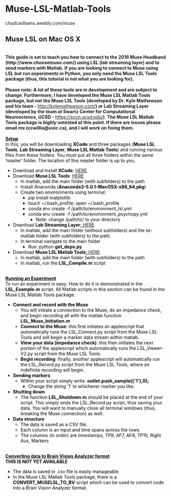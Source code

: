 # Muse-LSL-Matlab-Tools
chadcwilliams.weebly.com/muse

<h2 class="wsite-content-title" style="text-align:left;">Muse LSL on Mac OS X</h2>

<div class="paragraph" style="text-align:left;"><br /><strong>This guide is set to teach you how to connect to the 2016 Muse Headband (http://www.choosemuse.com/&#8203;) using LSL (lab streaming layer) and to send markers with Matlab. If you are looking to connect to Muse using LSL but run experiments in Python, you only need the Muse LSL Tools package (thus, this tutorial is not what you are looking for).<br /><br />Please note: A lot of these tools are in development and are subject to change. Furthermore, I have developed the Muse LSL Matlab Tools package, but not the Muse LSL Tools (developed by Dr. Kyle Mathewson and his team - </strong><a href="http://kylemathewson.com/" target="_blank">http://kylemathewson.com/</a><strong>) or Lab Streaming Layer (developed by the team at Swartz Center for Computational Neuroscience, UCSD - </strong><a href="https://sccn.ucsd.edu/" target="_blank">https://sccn.ucsd.edu/</a><strong>). The Muse LSL Matlab Tools package is <em>highly</em> untested at this point. If there are issues please email me (ccwillia@uvic.ca), and I will work on fixing them.</strong><br /><br /><u><span><span style="color:rgb(0, 0, 0); font-weight:700">Setup</span></span></u><br /><span><span style="color:rgb(0, 0, 0)">In this, you will be downloading <strong>XCode</strong> and&nbsp;three packages (<strong>Muse LSL Tools</strong>, <strong>Lab Streaming Layer</strong>, <strong>Muse LSL Matlab Tools</strong>) and running various files from these folders. You must put all three folders within the same &lsquo;master&rsquo; folder. The location of this master folder is up to you.</span></span><ul><li style="color:rgb(0, 0, 0)"><span><span style="color:rgb(0, 0, 0)">Download and install </span><span style="color:rgb(0, 0, 0); font-weight:700">XCode</span><span style="color:rgb(0, 0, 0)">: <a href="https://idmsa.apple.com/IDMSWebAuth/login?appIdKey=891bd3417a7776362562d2197f89480a8547b108fd934911bcbea0110d07f757&amp;path=%2Fdownload%2F&amp;rv=1" target="_blank">HERE</a></span></span></li><li style="color:rgb(0, 0, 0)">&#8203;<span><span style="color:rgb(0, 0, 0)">Download </span><span style="color:rgb(0, 0, 0); font-weight:700">Muse LSL Tools</span><span style="color:rgb(0, 0, 0)">: <a href="http://kylemathewson.com/eeg/" target="_blank">HERE</a></span></span><ul><li style="color:rgb(0, 0, 0)"><span><span style="color:rgb(0, 0, 0)">In matlab, add the main folder (with subfolders) to the path</span></span></li><li style="color:rgb(0, 0, 0)"><span><span style="color:rgb(0, 0, 0)">Install Anaconda (</span><span style="color:rgb(0, 0, 0); font-weight:700">Anaconda3-5.0.1-MacOSX-x86_64.pkg</span><span style="color:rgb(0, 0, 0)">)</span></span></li><li style="color:rgb(0, 0, 0)">&#8203;<span><span style="color:rgb(0, 0, 0)">Create two environments using terminal:</span></span><ul><li style="color:rgb(0, 0, 0)"><span><span style="color:rgb(0, 0, 0)">pip install matplotlib</span></span></li><li style="color:rgb(0, 0, 0)">&#8203;<span><span style="color:rgb(0, 0, 0)">touch ~/.bash_profile; open ~/.bash_profile</span></span></li><li style="color:rgb(0, 0, 0)"><span><span style="color:rgb(0, 0, 0)">conda env create -f </span><span style="color:rgb(0, 0, 0)">/path/to/environment_lsl.yml</span></span></li><li style="color:rgb(0, 0, 0)">&#8203;<span><span style="color:rgb(0, 0, 0)">conda env create -f </span><span style="color:rgb(0, 0, 0)">/path/to/environment_psychopy.yml</span></span><ul><li style="color:rgb(0, 0, 0)"><span><span style="color:rgb(0, 0, 0)">Note: change /path/to/ to your directory</span></span></li></ul></li></ul></li></ul></li><li style="color:rgb(0, 0, 0)"><span><span style="color:rgb(0, 0, 0)">Download </span><span style="color:rgb(0, 0, 0); font-weight:700">Lab Streaming Layer</span><span style="color:rgb(0, 0, 0)"><a href="https://github.com/sccn/labstreaminglayer" target="_blank">: HERE</a></span></span><ul><li style="color:rgb(0, 0, 0)"><span><span style="color:rgb(17, 85, 204)"><a href="https://github.com/sccn/labstreaminglayer" target="_blank">&#8203;</a></span></span><span style="color:rgb(0, 0, 0)">In matlab, add the main folder (without subfolders) and the lsl-matlab folder (with subfolders) to the path.</span></li><li style="color:rgb(0, 0, 0)"><span><span style="color:rgb(0, 0, 0)">In terminal navigate to the main folder</span></span><ul><li style="color:rgb(0, 0, 0)"><span><span style="color:rgb(0, 0, 0)">&#8203;</span></span><span style="color:rgb(0, 0, 0)">Run: python </span><span style="color:rgb(0, 0, 0); font-weight:700">get_deps.py</span></li></ul></li></ul></li><li style="color:rgb(0, 0, 0)"><span><span style="color:rgb(0, 0, 0)">Download </span><span style="color:rgb(0, 0, 0); font-weight:700">Muse LSL Matlab Tools</span><span style="color:rgb(0, 0, 0)"><a href="https://github.com/chadcwilliams/Muse-LSL-Matlab-Tools" target="_blank">: HERE</a></span></span><ul><li style="color:rgb(0, 0, 0)"><span><span style="color:rgb(0, 0, 0)">&#8203;</span></span><span style="color:rgb(0, 0, 0)">In matlab, add the main folder (with subfolders) to the path</span></li><li style="color:rgb(0, 0, 0)"><span><span style="color:rgb(0, 0, 0)">In matlab, run the </span><span style="color:rgb(0, 0, 0); font-weight:700">LSL_Compile.m</span><span style="color:rgb(0, 0, 0)"> script</span></span></li></ul></li></ul><br /><u><span><span style="color:rgb(0, 0, 0); font-weight:700">Running an Experiment</span></span></u><br /><strong>&#8203;</strong><span><span style="color:rgb(0, 0, 0)">To run an experiment is easy. How to do it is demonstrated in the </span><span style="color:rgb(0, 0, 0); font-weight:700">LSL_Example.m</span><span style="color:rgb(0, 0, 0)"> script. All Matlab scripts in this section can be found in the Muse LSL Matlab Tools package.</span></span><ul><li style="color:rgb(0, 0, 0)"><span><span style="color:rgb(0, 0, 0); font-weight:700">Connect and record with the Muse</span></span><ul><li style="color:rgb(0, 0, 0)"><span><span style="color:rgb(0, 0, 0); font-weight:700">&#8203;</span></span><span style="color:rgb(0, 0, 0)">You will initiate a connection to the Muse, do an impedance check, and begin recording all with the matlab function </span><span style="color:rgb(0, 0, 0); font-weight:700">LSL_Muse_Initiation.m</span></li><li style="color:rgb(0, 0, 0)"><span><span style="color:rgb(0, 0, 0)"><strong>Connect to the Muse:</strong> this first initiates an applescript that automatically runs the LSL_Connect.py script from the Muse LSL Tools and will begin a marker data stream within matlab.</span></span></li><li><strong>View your data (impedance check)</strong>: this then initiates the next portion of the applescript which automatically runs the LSL_Viewer-V2.py script from the Muse LSL Tools.</li><li><strong>Begin recording</strong>: finally, another applescript will automatically run the LSL_Record.py script from the Muse LSL Tools, where an indefinite recording will begin.</li></ul></li><li style="color:rgb(0, 0, 0)"><span><span style="color:rgb(0, 0, 0); font-weight:700">Sending markers</span></span><ul><li style="color:rgb(0, 0, 0)"><span style="color:rgb(0, 0, 0)">Within your script simply write: </span><span style="color:rgb(0, 0, 0); font-weight:700">outlet.push_sample({'1'},0);</span><ul><li style="color:rgb(0, 0, 0)"><span style="color:rgb(0, 0, 0)">Change the string &lsquo;1&rsquo; to whichever marker you like.</span></li></ul></li></ul></li><li style="color:rgb(0, 0, 0)"><span><span style="color:rgb(0, 0, 0); font-weight:700">Shutting down</span></span><ul><li style="color:rgb(0, 0, 0)"><span><span style="color:rgb(0, 0, 0); font-weight:700">&#8203;</span></span><span style="color:rgb(0, 0, 0)">The function </span><span style="color:rgb(0, 0, 0); font-weight:700">LSL_Shutdown.m</span><span style="color:rgb(0, 0, 0)"> should be placed at the end of your script. This simply ends the LSL_Record.py script, thus saving your data. You will want to manually close all terminal windows (thus, breaking the Muse connection) as well.</span></li></ul></li><li style="color:rgb(0, 0, 0)"><span><span style="color:rgb(0, 0, 0); font-weight:700">Data structure</span></span><ul><li style="color:rgb(0, 0, 0)"><span style="color:rgb(0, 0, 0)">The data is saved&nbsp;as a CSV file.</span></li><li style="color:rgb(0, 0, 0)"><span style="color:rgb(0, 0, 0)">Each column is an input and time spans across the rows.</span></li><li style="color:rgb(0, 0, 0)"><span style="color:rgb(0, 0, 0)">The columns (in order) are timestamps, TP9, AF7, AF8, TP10, Right Aux, Markers</span>&#8203;</li></ul></li></ul> <strong>&#8203;<br /><u>&#8203;</u></strong><u><span><span style="color:rgb(0, 0, 0); font-weight:700">Converting data to Brain Vision Analyzer format</span></span></u><br /><span><span style="color:rgb(0, 0, 0); font-weight:700">&#8203;THIS IS NOT YET AVAILABLE</span></span><ul><li style="color:rgb(0, 0, 0)"><span><span style="color:rgb(0, 0, 0)">The data is saved in .csv file is easily manageable. </span></span></li><li style="color:rgb(0, 0, 0)"><span><span style="color:rgb(0, 0, 0)">In the Muse LSL Matlab Tools package, there is a </span><span style="color:rgb(0, 0, 0); font-weight:700">CONVERT_MUSELSL_TO_BV</span><span style="color:rgb(0, 0, 0)"> script which can be used to convert code into a Brain Vision Analyzer format. </span></span></li></ul></div>
